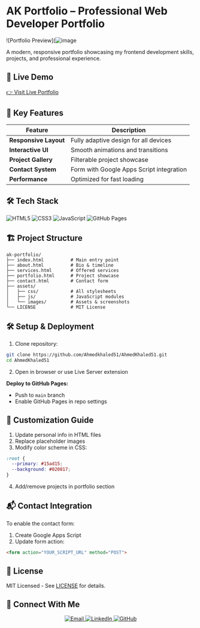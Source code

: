
# AK Portfolio – Professional Web Developer Portfolio

![Portfolio Preview](![image](https://github.com/user-attachments/assets/bb960928-071f-42c2-96d4-36509733fee9)


A modern, responsive portfolio showcasing my frontend development skills, projects, and professional experience.

## 🌟 Live Demo
[👉 Visit Live Portfolio](https://ahmedkhaled51.github.io/AhmedKhaled51/)

## 🚀 Key Features
| Feature | Description |
|---------|-------------|
| **Responsive Layout** | Fully adaptive design for all devices |
| **Interactive UI** | Smooth animations and transitions |
| **Project Gallery** | Filterable project showcase |
| **Contact System** | Form with Google Apps Script integration |
| **Performance** | Optimized for fast loading |

## 🛠 Tech Stack
![HTML5](https://img.shields.io/badge/HTML5-E34F26?style=flat&logo=html5&logoColor=white)
![CSS3](https://img.shields.io/badge/CSS3-1572B6?style=flat&logo=css3&logoColor=white)
![JavaScript](https://img.shields.io/badge/JavaScript-F7DF1E?style=flat&logo=javascript&logoColor=black)
![GitHub Pages](https://img.shields.io/badge/GitHub%20Pages-222222?style=flat&logo=githubpages&logoColor=white)

## 🏗 Project Structure
```text
ak-portfolio/
├── index.html          # Main entry point
├── about.html          # Bio & timeline
├── services.html       # Offered services
├── portfolio.html      # Project showcase
├── contact.html        # Contact form
├── assets/
│   ├── css/            # All stylesheets
│   ├── js/             # JavaScript modules
│   └── images/         # Assets & screenshots
└── LICENSE             # MIT License
```

## 🛠 Setup & Deployment
1. Clone repository:
```bash
git clone https://github.com/Ahmedkhaled51/AhmedKhaled51.git
cd AhmedKhaled51
```
2. Open in browser or use Live Server extension

**Deploy to GitHub Pages:**
- Push to `main` branch
- Enable GitHub Pages in repo settings

## 📝 Customization Guide
1. Update personal info in HTML files
2. Replace placeholder images
3. Modify color scheme in CSS:
```css
:root {
  --primary: #15ad15;
  --background: #020817; 
}
```
4. Add/remove projects in portfolio section

## 📬 Contact Integration
To enable the contact form:
1. Create Google Apps Script
2. Update form action:
```html
<form action="YOUR_SCRIPT_URL" method="POST">
```

## 📜 License
MIT Licensed - See [LICENSE](./LICENSE) for details.

## 📍 Connect With Me
<p align="center">
  <a href="mailto:ahmedkhaled5186@gmail.com">
    <img src="https://img.shields.io/badge/Email-D14836?style=for-the-badge&logo=gmail&logoColor=white" alt="Email">
  </a>
  <a href="https://www.linkedin.com/in/ahmedkhaled04/">
    <img src="https://img.shields.io/badge/LinkedIn-0077B5?style=for-the-badge&logo=linkedin&logoColor=white" alt="LinkedIn">
  </a>
  <a href="https://github.com/Ahmedkhaled51">
    <img src="https://img.shields.io/badge/GitHub-181717?style=for-the-badge&logo=github&logoColor=white" alt="GitHub">
  </a>
</p>
